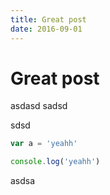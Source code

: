 ```yaml
---
title: Great post
date: 2016-09-01
---
```


# Great post

asdasd
sadsd

sdsd

```js
var a = 'yeahh'

console.log('yeahh')
```

<div>asdsa<div>
<script>
window.alert('dsad')
</script>
